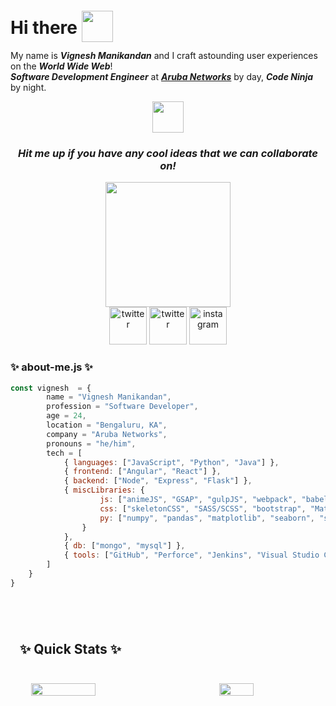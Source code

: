 # Hi there <img src="https://media.giphy.com/media/gM5qFksULw54NMWyry/giphy.gif" width="50px" height="50px" style="position: relative; top: 13px;">

My name is ***Vignesh Manikandan*** and I craft astounding user experiences on the ***World Wide Web***!<br>
***_Software Development Engineer_*** at ***[Aruba Networks](https://www.arubanetworks.com)*** by day, ***Code Ninja*** by night.

<div align="center">
    <img src="https://media.giphy.com/media/DgHAJrveNYC0N9oQjy/giphy.gif" width="50px">
</div>

<div align="center">
    <p><h3><i>Hit me up if you have any cool ideas that we can collaborate on!</i></h3></p>
</div>

<div align="center">
    <img src="https://media.giphy.com/media/htSeueZxZ2RkBPrIe1/giphy.gif" width="200px">
</div>

<div align="center">
    <a href="mailto:vigneshm1797@gmail.com" style="width: 50px; height: 50px;"><img src="https://media.giphy.com/media/GDs9d9ctyvm3KEfyFM/giphy.gif" alt="twitter" width="60px"></a>
    <a href="https://www.twitter.com/v_gn_sh" style="width: 50px; height: 50px;"><img src="https://media.giphy.com/media/j4jpTe4QhFdTrEucXL/giphy.gif" alt="twitter" width="60px"></a>
    <a href="https://www.instagram.com/the.vig" style="width: 50px; height: 50px;"><img src="https://media.giphy.com/media/Wu9Graz2W46frtHFKc/giphy.gif" alt="instagram" width="60px"></a>
</div>

<div>
    <p>
        <h3>✨&nbsp;about-me.js&nbsp;✨</h3>
    </p>
</div>

```javascript
const vignesh  = {
        name = "Vignesh Manikandan",
        profession = "Software Developer",
        age = 24,
        location = "Bengaluru, KA",
        company = "Aruba Networks",
        pronouns = "he/him",
        tech = [
            { languages: ["JavaScript", "Python", "Java"] },
            { frontend: ["Angular", "React"] },
            { backend: ["Node", "Express", "Flask"] },
            { miscLibraries: {
                    js: ["animeJS", "GSAP", "gulpJS", "webpack", "babel"],
                    css: ["skeletonCSS", "SASS/SCSS", "bootstrap", "Material Design"],
                    py: ["numpy", "pandas", "matplotlib", "seaborn", "scikit-learn"]
                }
            },
            { db: ["mongo", "mysql"] },
            { tools: ["GitHub", "Perforce", "Jenkins", "Visual Studio Code", "PyCharm", "Jupyter Notebook"] }
        ]
    }
}
```

<br>

<section>
    <div style="padding: 15px; margin: 10px 0; width: 100%; height: 100%;">
        <p><h2>✨&nbsp;Quick Stats&nbsp;✨</h2></p>
        <br>
        <div style="display: flex; flex-direction: row; justify-content: space-around; align-items: center;">
            <img src="https://github-readme-stats.vercel.app/api?username=vigneshmanikandan97&count_private=true&show_icons=true&theme=highcontrast&border_radius=20&custom_title=Consolidated%20Stats" width="45%">
            <br>
            <br>
            <img src="https://github-readme-stats.vercel.app/api/top-langs/?username=vigneshmanikandan97&layout=compact" width="33%">
        </div>
    </div>
</section>

<section>
    <p><h2>✨&nbsp;Other Stats&nbsp;✨</h2></p>
    <br>
    <!--START_SECTION:waka-->

![Lines of code](https://img.shields.io/badge/From%20Hello%20World%20I%27ve%20Written-172443%20lines%20of%20code-blue)

**🐱 My Github Data** 

> 🏆 138 Contributions in the Year 2021
 > 
> 📦 29.1 kB Used in Github's Storage 
 > 
> 💼 Opted to Hire
 > 
> 📜 6 Public Repositories 
 > 
> 🔑 8 Private Repositories  
 > 
**I'm an Early 🐤** 

```text
🌞 Morning    28 commits     ████░░░░░░░░░░░░░░░░░░░░░   15.91% 
🌆 Daytime    77 commits     ███████████░░░░░░░░░░░░░░   43.75% 
🌃 Evening    70 commits     ██████████░░░░░░░░░░░░░░░   39.77% 
🌙 Night      1 commits      ░░░░░░░░░░░░░░░░░░░░░░░░░   0.57%

```
📅 **I'm Most Productive on Wednesday** 

```text
Monday       7 commits      █░░░░░░░░░░░░░░░░░░░░░░░░   3.98% 
Tuesday      36 commits     █████░░░░░░░░░░░░░░░░░░░░   20.45% 
Wednesday    50 commits     ███████░░░░░░░░░░░░░░░░░░   28.41% 
Thursday     11 commits     █░░░░░░░░░░░░░░░░░░░░░░░░   6.25% 
Friday       10 commits     █░░░░░░░░░░░░░░░░░░░░░░░░   5.68% 
Saturday     41 commits     █████░░░░░░░░░░░░░░░░░░░░   23.3% 
Sunday       21 commits     ███░░░░░░░░░░░░░░░░░░░░░░   11.93%

```


📊 **This Week I Spent My Time On** 

```text
⌚︎ Time Zone: Asia/Kolkata

💬 Programming Languages: 
No Activity Tracked This Week

🐱‍💻 Projects: 
No Activity Tracked This Week

```

**I Mostly Code in Python** 

```text
Python                   4 repos             ████████░░░░░░░░░░░░░░░░░   33.33% 
Jupyter Notebook         4 repos             ████████░░░░░░░░░░░░░░░░░   33.33% 
JavaScript               3 repos             ██████░░░░░░░░░░░░░░░░░░░   25.0% 
TypeScript               1 repo              ██░░░░░░░░░░░░░░░░░░░░░░░   8.33%

```
<!--END_SECTION:waka-->
</section>

<!--
**vigneshmanikandan97/vigneshmanikandan97** is a ✨ _special_ ✨ repository because its `README.md` (this file) appears on your GitHub profile.
-->
